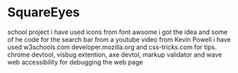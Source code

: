 # SquareEyes
school project
i have used icons from font awsome
i got the idea and some of he code for the search bar from a youtube video from Kevin Powell
i have used w3schools.com developer.mozilla.org and css-tricks.com for tips.
chrome devtool, visbug extention, axe devtol, markup validator and wave web accessibility for debugging the web page